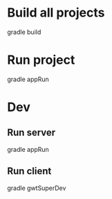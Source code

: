 # Build all projects
gradle build

# Run project
gradle appRun

# Dev
## Run server
gradle appRun

## Run client
gradle gwtSuperDev
